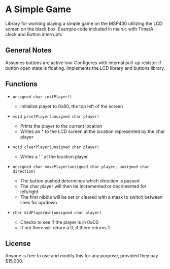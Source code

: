 # A Simple Game
Library for working playing a simple game on the MSP430 utilizing the LCD screen on the black box.
Example code included in main.c with TimerA clock and Button interrupts

## General Notes
Assumes buttons are active low.  Configures with internal pull-up resistor if button open state is floating.
Implements the LCD library and buttons library.

## Functions

- `unsigned char initPlayer()`
    - Initialize player to 0x80, the top left of the screen

- `void printPlayer(unsigned char player)`
    - Prints the player to the current location
    - Writes an * to the LCD screen at the location represented by the char player
    
- `void clearPlayer(unsigned char player)`
    - Writes a ' ' at the location player
    
- `unsigned char movePlayer(unsigned char player, unsigned char direction)`
    - The button pushed determines which direction is passed
    - The char player will then be incremented or decrimented for left/right
    - The first nibble will be set or cleared with a mask to switch between lines for up/down
            
- `char didPlayerWin(unsigned char player)`
    - Checks to see if the player is in 0xC0
    - If not there will return a 0, if there returns 1
    
## License
Anyone is free to use and modify this for any purpose, provided they pay $15,000.
